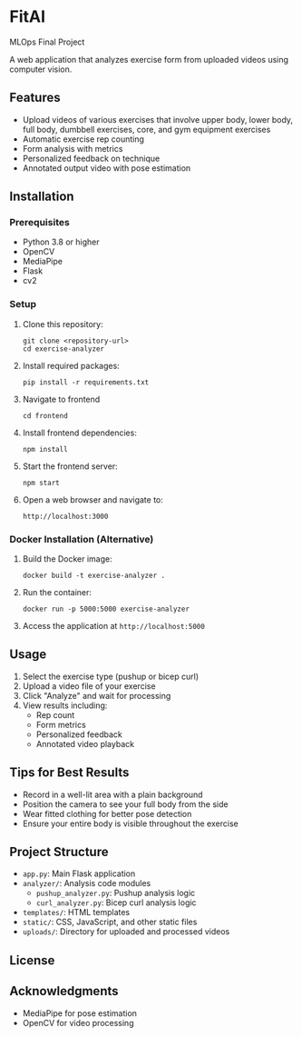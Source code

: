 # FitAI
MLOps Final Project

A web application that analyzes exercise form from uploaded videos using computer vision.

## Features

- Upload videos of various exercises that involve upper body, lower body, full body, dumbbell exercises, core, and gym equipment exercises
- Automatic exercise rep counting
- Form analysis with metrics
- Personalized feedback on technique
- Annotated output video with pose estimation

## Installation

### Prerequisites

- Python 3.8 or higher
- OpenCV
- MediaPipe
- Flask
- cv2


### Setup

1. Clone this repository:
   ```
   git clone <repository-url>
   cd exercise-analyzer
   ```

2. Install required packages:
   ```
   pip install -r requirements.txt
   ```

3. Navigate to frontend

    ```
    cd frontend
    ```

4. Install frontend dependencies:
   ```
   npm install
   ```

5. Start the frontend server:
    ```
    npm start
    ```

6. Open a web browser and navigate to:
   ```
   http://localhost:3000
   ```

### Docker Installation (Alternative)

1. Build the Docker image:
   ```
   docker build -t exercise-analyzer .
   ```

2. Run the container:
   ```
   docker run -p 5000:5000 exercise-analyzer
   ```

3. Access the application at `http://localhost:5000`

## Usage

1. Select the exercise type (pushup or bicep curl)
2. Upload a video file of your exercise
3. Click "Analyze" and wait for processing
4. View results including:
   - Rep count
   - Form metrics
   - Personalized feedback
   - Annotated video playback

## Tips for Best Results

- Record in a well-lit area with a plain background
- Position the camera to see your full body from the side
- Wear fitted clothing for better pose detection
- Ensure your entire body is visible throughout the exercise

## Project Structure

- `app.py`: Main Flask application
- `analyzer/`: Analysis code modules
  - `pushup_analyzer.py`: Pushup analysis logic
  - `curl_analyzer.py`: Bicep curl analysis logic
- `templates/`: HTML templates
- `static/`: CSS, JavaScript, and other static files
- `uploads/`: Directory for uploaded and processed videos

## License

## Acknowledgments

- MediaPipe for pose estimation
- OpenCV for video processing
